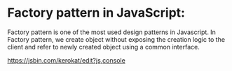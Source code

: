 # Factory pattern in JavaScript: 
Factory pattern is one of the most used design patterns in Javascript. In Factory pattern, we create object without exposing the creation logic to the client and refer to newly created object using a common interface.

https://jsbin.com/kerokat/edit?js,console
